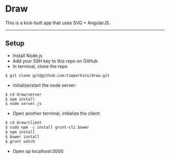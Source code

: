 # Draw

This is a kick-butt app that uses SVG + AngularJS.

***

## Setup

- Install Node.js
- Add your SSH key to this repo on GitHub
- In terminal, clone the repo
```sh
$ git clone git@github.com:timperkins/draw.git
```
- initialize/start the node server:
```sh
$ cd draw/server
$ npm install
$ node server.js
```

- Open another terminal, initialize the client:

```sh
$ cd draw/client
$ sudo npm -g install grunt-cli bower
$ npm install
$ bower install
$ grunt watch
```

- Open up localhost:3000
